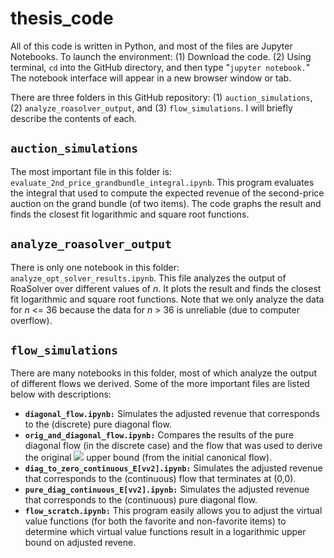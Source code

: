 # thesis_code

All of this code is written in Python, and most of the files are Jupyter Notebooks. To launch the environment: (1) Download the code. (2) Using terminal, ``cd`` into the GitHub directory, and then type "``jupyter notebook.``" The notebook interface will appear in a new browser window or tab.

There are three folders in this GitHub repository: (1) ``auction_simulations``, (2) ``analyze_roasolver_output``, and (3) ``flow_simulations``. I will briefly describe the contents of each.

## ``auction_simulations``

The most important file in this folder is: ``evaluate_2nd_price_grandbundle_integral.ipynb``. This program evaluates the integral that used to compute the expected revenue of the second-price auction on the grand bundle (of two items). The code graphs the result and finds the closest fit logarithmic and square root functions.

## ``analyze_roasolver_output``

There is only one notebook in this folder: ``analyze_opt_solver_results.ipynb``. This file analyzes the output of RoaSolver over different values of *n*. It plots the result and finds the closest fit logarithmic and square root functions. Note that we only analyze the data for *n* <= 36 because the data for *n* > 36 is unreliable (due to computer overflow). 

## ``flow_simulations``

There are many notebooks in this folder, most of which analyze the output of different flows we derived. Some of the more important files are listed below with descriptions:

* **``diagonal_flow.ipynb:``** Simulates the adjusted revenue that corresponds to the (discrete) pure diagonal flow.
* **``orig_and_diagonal_flow.ipynb:``** Compares the results of the pure diagonal flow (in the discrete case) and the flow that was used to derive the original <img src="https://render.githubusercontent.com/render/math?math=O(\sqrt{n})"> upper bound (from the initial canonical flow).
* **``diag_to_zero_continuous_E[vv2].ipynb:``** Simulates the adjusted revenue that corresponds to the (continuous) flow that terminates at (0,0).
* **``pure_diag_continuous_E[vv2].ipynb:``** Simulates the adjusted revenue that corresponds to the (continuous) pure diagonal flow.
* **``flow_scratch.ipynb:``** This program easily allows you to adjust the virtual value functions (for both the favorite and non-favorite items) to determine which virtual value functions result in a logarithmic upper bound on adjusted revene.
